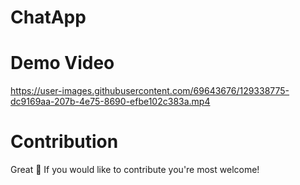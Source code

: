 # ChatApp

# Demo Video


https://user-images.githubusercontent.com/69643676/129338775-dc9169aa-207b-4e75-8690-efbe102c383a.mp4



# Contribution

Great 🤩 If you would like to contribute you're most welcome!

